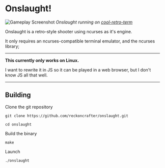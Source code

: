 # Onslaught!

![Gameplay Screenshot](gameplay.png)
*Onslaught running on [cool-retro-term](https://github.com/Swordfish90/cool-retro-term)*

Onslaught is a retro-style shooter using ncurses as it's engine.

It only requires an ncurses-compatible terminal emulator, and the ncurses library;

---

**This currently only works on Linux.**

I want to rewrite it in JS so it can be played in a web browser, but I don't know JS all that well.

---

## Building
Clone the git repository

`git clone https://github.com/reckoncrafter/onslaught.git`

`cd onslaught`

Build the binary

`make`

Launch

`./onslaught`